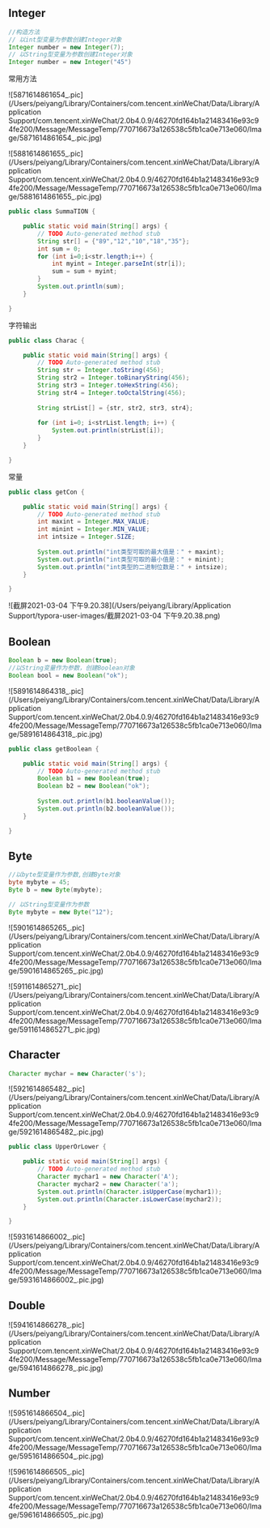 ## Integer

```java
//构造方法
// 以int型变量为参数创建Integer对象
Integer number = new Integer(7);
// 以String型变量为参数创建Integer对象
Integer number = new Integer("45")
```



常用方法

![5871614861654_.pic](/Users/peiyang/Library/Containers/com.tencent.xinWeChat/Data/Library/Application Support/com.tencent.xinWeChat/2.0b4.0.9/46270fd164b1a21483416e93c94fe200/Message/MessageTemp/770716673a126538c5fb1ca0e713e060/Image/5871614861654_.pic.jpg)

![5881614861655_.pic](/Users/peiyang/Library/Containers/com.tencent.xinWeChat/Data/Library/Application Support/com.tencent.xinWeChat/2.0b4.0.9/46270fd164b1a21483416e93c94fe200/Message/MessageTemp/770716673a126538c5fb1ca0e713e060/Image/5881614861655_.pic.jpg)



```java
public class SummaTION {

	public static void main(String[] args) {
		// TODO Auto-generated method stub
		String str[] = {"89","12","10","18","35"};
		int sum = 0;
		for (int i=0;i<str.length;i++) {
			int myint = Integer.parseInt(str[i]);
			sum = sum + myint; 
		}
		System.out.println(sum);
	}

}
```



字符输出

```java
public class Charac {

	public static void main(String[] args) {
		// TODO Auto-generated method stub
		String str = Integer.toString(456);
		String str2 = Integer.toBinaryString(456);
		String str3 = Integer.toHexString(456);
		String str4 = Integer.toOctalString(456);
		
		String strList[] = {str, str2, str3, str4};
		
		for (int i=0; i<strList.length; i++) {
			System.out.println(strList[i]);
		}
	}

}
```



常量

```java
public class getCon {

	public static void main(String[] args) {
		// TODO Auto-generated method stub
		int maxint = Integer.MAX_VALUE;
		int minint = Integer.MIN_VALUE;
		int intsize = Integer.SIZE;
		
		System.out.println("int类型可取的最大值是：" + maxint);
		System.out.println("int类型可取的最小值是：" + minint);
		System.out.println("int类型的二进制位数是：" + intsize);
	}

}
```

![截屏2021-03-04 下午9.20.38](/Users/peiyang/Library/Application Support/typora-user-images/截屏2021-03-04 下午9.20.38.png)



## Boolean

```java
Boolean b = new Boolean(true);
//以String变量作为参数，创建Boolean对象
Boolean bool = new Boolean("ok");
```

![5891614864318_.pic](/Users/peiyang/Library/Containers/com.tencent.xinWeChat/Data/Library/Application Support/com.tencent.xinWeChat/2.0b4.0.9/46270fd164b1a21483416e93c94fe200/Message/MessageTemp/770716673a126538c5fb1ca0e713e060/Image/5891614864318_.pic.jpg)



```java
public class getBoolean {

	public static void main(String[] args) {
		// TODO Auto-generated method stub
		Boolean b1 = new Boolean(true);
		Boolean b2 = new Boolean("ok");
		
		System.out.println(b1.booleanValue());
		System.out.println(b2.booleanValue());
	}

}
```



## Byte

```java
//以byte型变量作为参数,创建Byte对象
byte mybyte = 45;
Byte b = new Byte(mybyte);

// 以String型变量作为参数
Byte mybyte = new Byte("12");
```

![5901614865265_.pic](/Users/peiyang/Library/Containers/com.tencent.xinWeChat/Data/Library/Application Support/com.tencent.xinWeChat/2.0b4.0.9/46270fd164b1a21483416e93c94fe200/Message/MessageTemp/770716673a126538c5fb1ca0e713e060/Image/5901614865265_.pic.jpg)

![5911614865271_.pic](/Users/peiyang/Library/Containers/com.tencent.xinWeChat/Data/Library/Application Support/com.tencent.xinWeChat/2.0b4.0.9/46270fd164b1a21483416e93c94fe200/Message/MessageTemp/770716673a126538c5fb1ca0e713e060/Image/5911614865271_.pic.jpg)



## Character

```java
Character mychar = new Character('s');
```

![5921614865482_.pic](/Users/peiyang/Library/Containers/com.tencent.xinWeChat/Data/Library/Application Support/com.tencent.xinWeChat/2.0b4.0.9/46270fd164b1a21483416e93c94fe200/Message/MessageTemp/770716673a126538c5fb1ca0e713e060/Image/5921614865482_.pic.jpg)

```java
public class UpperOrLower {

	public static void main(String[] args) {
		// TODO Auto-generated method stub
		Character mychar1 = new Character('A');
		Character mychar2 = new Character('a');
		System.out.println(Character.isUpperCase(mychar1));
		System.out.println(Character.isLowerCase(mychar2));
	}

}
```

![5931614866002_.pic](/Users/peiyang/Library/Containers/com.tencent.xinWeChat/Data/Library/Application Support/com.tencent.xinWeChat/2.0b4.0.9/46270fd164b1a21483416e93c94fe200/Message/MessageTemp/770716673a126538c5fb1ca0e713e060/Image/5931614866002_.pic.jpg)



## Double

![5941614866278_.pic](/Users/peiyang/Library/Containers/com.tencent.xinWeChat/Data/Library/Application Support/com.tencent.xinWeChat/2.0b4.0.9/46270fd164b1a21483416e93c94fe200/Message/MessageTemp/770716673a126538c5fb1ca0e713e060/Image/5941614866278_.pic.jpg)



## Number

![5951614866504_.pic](/Users/peiyang/Library/Containers/com.tencent.xinWeChat/Data/Library/Application Support/com.tencent.xinWeChat/2.0b4.0.9/46270fd164b1a21483416e93c94fe200/Message/MessageTemp/770716673a126538c5fb1ca0e713e060/Image/5951614866504_.pic.jpg)





![5961614866505_.pic](/Users/peiyang/Library/Containers/com.tencent.xinWeChat/Data/Library/Application Support/com.tencent.xinWeChat/2.0b4.0.9/46270fd164b1a21483416e93c94fe200/Message/MessageTemp/770716673a126538c5fb1ca0e713e060/Image/5961614866505_.pic.jpg)







